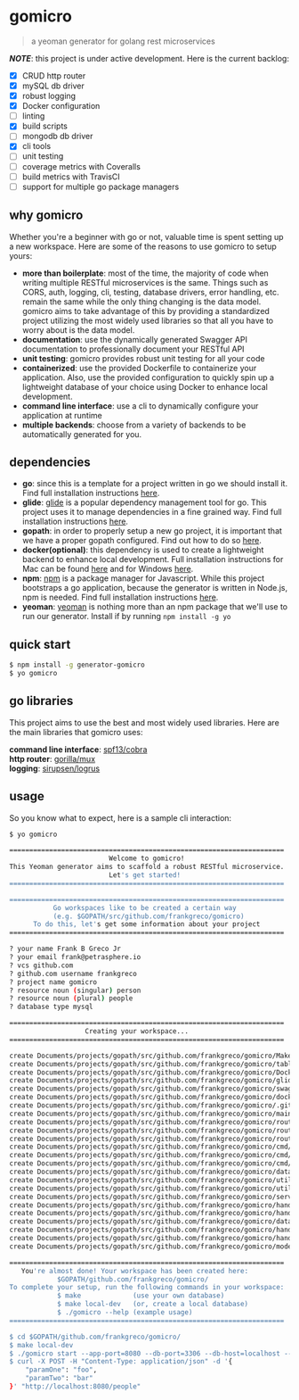# gomicro

> a yeoman generator for golang rest microservices

__*NOTE*__: this project is under active development. Here is the current backlog:
- [x] CRUD http router
- [x] mySQL db driver
- [x] robust logging
- [x] Docker configuration
- [ ] linting
- [x] build scripts
- [ ] mongodb db driver
- [x] cli tools
- [ ] unit testing
- [ ] coverage metrics with Coveralls
- [ ] build metrics with TravisCI
- [ ] support for multiple go package managers

## why gomicro
Whether you're a beginner with go or not, valuable time is spent setting up a new workspace. Here are some of the reasons to use gomicro to setup yours:

* **more than boilerplate**: most of the time, the majority of code when writing multiple RESTful microservices is the same. Things such as CORS, auth, logging, cli, testing, database drivers, error handling, etc. remain the same while the only thing changing is the data model. gomicro aims to take advantage of this by providing a standardized project utilizing the most widely used libraries so that all you have to worry about is the data model.  
* **documentation**: use the dynamically generated Swagger API documentation to professionally document your RESTful API   
* **unit testing**: gomicro provides robust unit testing for all your code   
* **containerized**: use the provided Dockerfile to containerize your application. Also, use the provided configuration to quickly spin up a lightweight database of your choice using Docker to enhance local development.   
* **command line interface**: use a cli to dynamically configure your application at runtime  
* **multiple backends**: choose from a variety of backends to be automatically generated for you.

## dependencies
* **go**: since this is a template for a project written in go we should install it. Find full installation instructions [here](https://golang.org/doc/install).
* **glide**: [glide](https://glide.sh) is a popular dependency management tool for go. This project uses it to manage dependencies in a fine grained way. Find full installation instructions [here](https://glide.sh).
* **gopath**: in order to properly setup a new go project, it is important that we have a proper gopath configured. Find out how to do so [here](https://golang.org/doc/code.html#GOPATH).
* **docker(optional)**: this dependency is used to create a lightweight backend to enhance local development. Full installation instructions for Mac can be found [here](https://docs.docker.com/docker-for-mac/install/) and for Windows [here](https://docs.docker.com/docker-for-windows/install/).
* **npm**: [npm](https://www.npmjs.com) is a package manager for Javascript. While this project bootstraps a go application, because the generator is written in Node.js, npm is needed. Find full installation instructions [here](http://blog.npmjs.org/post/85484771375/how-to-install-npm).
* **yeoman**: [yeoman](http://yeoman.io) is nothing more than an npm package that we'll use to run our generator. Install if by running `npm install -g yo`

## quick start

```sh
$ npm install -g generator-gomicro
$ yo gomicro
```

## go libraries
This project aims to use the best and most widely used libraries. Here are the main libraries that gomicro uses:

**command line interface**: [spf13/cobra](https://github.com/spf13/cobra)  
**http router**: [gorilla/mux](https://github.com/gorilla/mux)  
**logging**: [sirupsen/logrus](https://github.com/sirupsen/logrus)  

## usage
So you know what to expect, here is a sample cli interaction:

```sh
$ yo gomicro

=====================================================================
                         Welcome to gomicro!
This Yeoman generator aims to scaffold a robust RESTful microservice.
                         Let's get started!
=====================================================================

=====================================================================
           Go workspaces like to be created a certain way
           (e.g. $GOPATH/src/github.com/frankgreco/gomicro)
      To do this, let's get some information about your project
=====================================================================

? your name Frank B Greco Jr
? your email frank@petrasphere.io
? vcs github.com
? github.com username frankgreco
? project name gomicro
? resource noun (singular) person
? resource noun (plural) people
? database type mysql

=====================================================================
                   Creating your workspace...
=====================================================================

create Documents/projects/gopath/src/github.com/frankgreco/gomicro/Makefile
create Documents/projects/gopath/src/github.com/frankgreco/gomicro/table.sql
create Documents/projects/gopath/src/github.com/frankgreco/gomicro/Dockerfile
create Documents/projects/gopath/src/github.com/frankgreco/gomicro/glide.yaml
create Documents/projects/gopath/src/github.com/frankgreco/gomicro/swagger.json
create Documents/projects/gopath/src/github.com/frankgreco/gomicro/docker-compose.yaml
create Documents/projects/gopath/src/github.com/frankgreco/gomicro/.gitignore
create Documents/projects/gopath/src/github.com/frankgreco/gomicro/main.go
create Documents/projects/gopath/src/github.com/frankgreco/gomicro/route/logger.go
create Documents/projects/gopath/src/github.com/frankgreco/gomicro/route/router.go
create Documents/projects/gopath/src/github.com/frankgreco/gomicro/route/routes.go
create Documents/projects/gopath/src/github.com/frankgreco/gomicro/cmd/root.go
create Documents/projects/gopath/src/github.com/frankgreco/gomicro/cmd/start.go
create Documents/projects/gopath/src/github.com/frankgreco/gomicro/cmd/version.go
create Documents/projects/gopath/src/github.com/frankgreco/gomicro/database/mysql.go
create Documents/projects/gopath/src/github.com/frankgreco/gomicro/utils/error.go
create Documents/projects/gopath/src/github.com/frankgreco/gomicro/utils/flag.go
create Documents/projects/gopath/src/github.com/frankgreco/gomicro/server/server.go
create Documents/projects/gopath/src/github.com/frankgreco/gomicro/handler/handler.go
create Documents/projects/gopath/src/github.com/frankgreco/gomicro/handler/util.go
create Documents/projects/gopath/src/github.com/frankgreco/gomicro/database/driver.go
create Documents/projects/gopath/src/github.com/frankgreco/gomicro/handler/person.go
create Documents/projects/gopath/src/github.com/frankgreco/gomicro/handler/people.go
create Documents/projects/gopath/src/github.com/frankgreco/gomicro/models/person.go

=====================================================================
   You're almost done! Your workspace has been created here:
            $GOPATH/github.com/frankgreco/gomicro/
To complete your setup, run the following commands in your workspace:
            $ make             (use your own database)
            $ make local-dev   (or, create a local database)
            $ ./gomicro --help (example usage)
=====================================================================

$ cd $GOPATH/github.com/frankgreco/gomicro/
$ make local-dev
$ ./gomicro start --app-port=8080 --db-port=3306 --db-host=localhost --db-name=calls --db-user=root --db-pass=password
$ curl -X POST -H "Content-Type: application/json" -d '{
    "paramOne": "foo",
    "paramTwo": "bar"
}' "http://localhost:8080/people"

```
